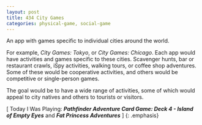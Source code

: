 ```yaml
---
layout: post
title: 434 City Games
categories: physical-game, social-game
---
```

An app with games specific to individual cities around the world.

For example, *City Games: Tokyo*, or *City Games: Chicago*.  Each app would have activities and games specific to these cities.  Scavenger hunts, bar or restaurant crawls, iSpy activities, walking tours, or coffee shop adventures.  Some of these would be cooperative activities, and others would be competitive or single-person games.

The goal would be to have a wide range of activities, some of which would appeal to city natives and others to tourists or visitors.

[ Today I Was Playing: ***Pathfinder Adventure Card Game: Deck 4 - Island of Empty Eyes*** and ***Fat Princess Adventures*** ]
{: .emphasis}